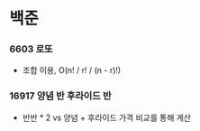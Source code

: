 # 백준
### 6603 로또
- 조합 이용, O(n! / r! / (n - r)!)


### 16917 양념 반 후라이드 반
- 반반 * 2 vs 양념 + 후라이드 가격 비교를 통해 계산
